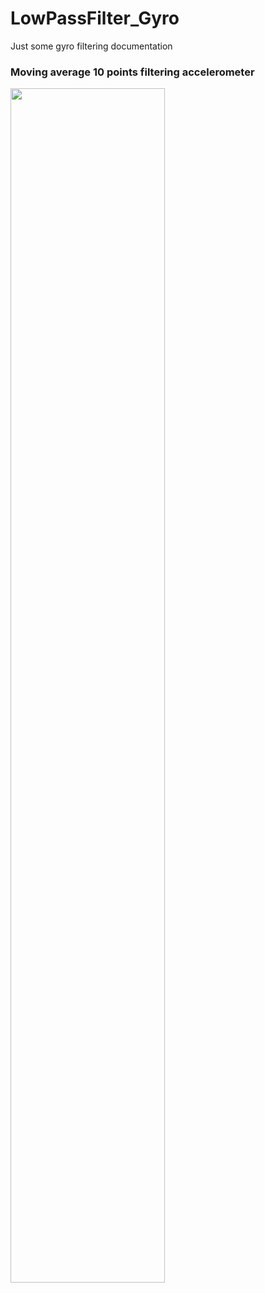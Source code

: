 # LowPassFilter_Gyro

Just some gyro filtering documentation

### Moving average 10 points filtering accelerometer
<img src="https://github.com/user-attachments/assets/91e1a3f5-32db-4d1c-b8e8-a10e1a0d0046" width="70%">
